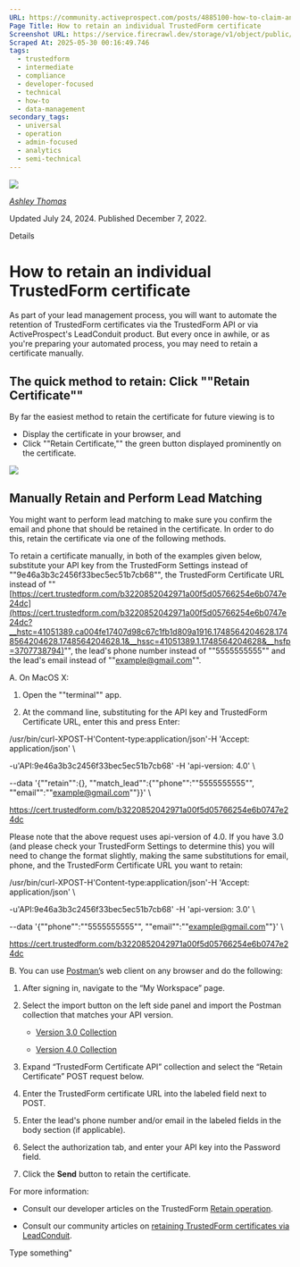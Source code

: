 ```yaml
---
URL: https://community.activeprospect.com/posts/4885100-how-to-claim-an-individual-trustedform-certificate
Page Title: How to retain an individual TrustedForm certificate
Screenshot URL: https://service.firecrawl.dev/storage/v1/object/public/media/screenshot-7cda9a62-c7ba-4b71-b81d-0c89c150d93b.png
Scraped At: 2025-05-30 00:16:49.746
tags:
  - trustedform
  - intermediate
  - compliance
  - developer-focused
  - technical
  - how-to
  - data-management
secondary_tags:
  - universal
  - operation
  - admin-focused
  - analytics
  - semi-technical
---
```


[![](https://content2.bloomfire.com/avatars/users/1316943/thumb/thumbnail.png?f=1612413648&Expires=1748567772&Signature=KAotkB~iZPVlU5vF6k3sjIruGPNNzti5gYGhyqZXKi8PGwUhEWk~hbXEubN2gHd4P7MU85pYqMXLLlE4CiywRIVIBVNXCX47WqcR8a2mzhCmjdLKDxS~-XnqYFRAdhNckoAB7LiJNM7Gu~iJj1UrhbKPaNavBQgDSih699SfeEfvnF4zldhkhClubYPeWDR66yhXtKwqKXTyRMfIBqQkaUO-5XcpK70nam7V21v3eA-2-dRvN7QDAJ23-0xoNrpKzy5VwDx-HsL0yrcMVDJMXxxBY6OfsppcxBcRvzoQ55Jq5w9jeGbKuTuG16Sh9iiDGts66tQk0cm9FkzOJb6EVA__&Key-Pair-Id=APKAIDFCFZ2UHE5LPIUA)](https://community.activeprospect.com/memberships/7557566-ashley-thomas)

[_Ashley Thomas_](https://community.activeprospect.com/memberships/7557566-ashley-thomas)

Updated July 24, 2024. Published December 7, 2022.

Details

# How to retain an individual TrustedForm certificate

As part of your lead management process, you will want to automate the retention of TrustedForm certificates via the TrustedForm API or via ActiveProspect's LeadConduit product. But every once in awhile, or as you're preparing your automated process, you may need to retain a certificate manually.

## The quick method to retain: Click ""Retain Certificate""

By far the easiest method to retain the certificate for future viewing is to

- Display the certificate in your browser, and
- Click ""Retain Certificate,"" the green button displayed prominently on the certificate.

![](https://content0.bloomfire.com/thumbnails/contents/004/287/028/original.png?f=1714593333&Expires=1748567803&Signature=iDOZQPxyloPc1MPV1bIUtoqihVuB9w8JQWgYkbV2XIiPX29CAfRWPPEV3mGVlL9sEOroI2HYZ0uCyp9MxLoGtghPLUxMW~i~-Uv5tH2PZ6B-Gr0d8pzr6tK0CSH9UzG0OHiw6NO0Xgj~avNoUoHBZac7sMbE9NdRtBSYRNyE1~VrL8ETG~on7voS-ddlc8LyIjILkTD058NZCf8pAniwUpJH5VSJDU-6fnEdeztpJMACqei-7Z6Yvj1Iif3Nk-OCReEztJA33AiJ8DWjQ5ZWK~92meqvEbCoWxGJR6JkrO9kcm5Zc--i~ilzQBmeCrZU8sysGIVwBWoz4jrkHnROqw__&Key-Pair-Id=APKAIDFCFZ2UHE5LPIUA)

## Manually Retain and Perform Lead Matching

You might want to perform lead matching to make sure you confirm the email and phone that should be retained in the certificate. In order to do this, retain the certificate via one of the following methods.

To retain a certificate manually, in both of the examples given below, substitute your API key from the TrustedForm Settings instead of ""9e46a3b3c2456f33bec5ec51b7cb68"", the TrustedForm Certificate URL instead of ""[https://cert.trustedform.com/b3220852042971a00f5d05766254e6b0747e24dc](https://cert.trustedform.com/b3220852042971a00f5d05766254e6b0747e24dc?__hstc=41051389.ca004fe17407d98c67c1fb1d809a1916.1748564204628.1748564204628.1748564204628.1&__hssc=41051389.1.1748564204628&__hsfp=3707738794)"", the lead's phone number instead of ""5555555555"" and the lead's email instead of ""example@gmail.com"".

A. On MacOS X:

1. Open the ""terminal"" app.

2. At the command line, substituting for the API key and TrustedForm Certificate URL, enter this and press Enter:


/usr/bin/curl-XPOST-H'Content-type:application/json'-H 'Accept: application/json' \

-u'API:9e46a3b3c2456f33bec5ec51b7cb68' -H 'api-version: 4.0' \

--data '{""retain"":{}, ""match\_lead"":{""phone"":""5555555555"", ""email"":""example@gmail.com""}}' \

https://cert.trustedform.com/b3220852042971a00f5d05766254e6b0747e24dc

Please note that the above request uses api-version of 4.0. If you have 3.0 (and please check your TrustedForm Settings to determine this) you will need to change the format slightly, making the same substitutions for email, phone, and the TrustedForm Certificate URL you want to retain:

/usr/bin/curl-XPOST-H'Content-type:application/json'-H 'Accept: application/json' \

-u'API:9e46a3b3c2456f33bec5ec51b7cb68' -H 'api-version: 3.0' \

--data '{""phone"":""5555555555"", ""email"":""example@gmail.com""}' \

https://cert.trustedform.com/b3220852042971a00f5d05766254e6b0747e24dc

B. You can use [Postman’](https://identity.getpostman.com/login)s web client on any browser and do the following:

1. After signing in, navigate to the “My Workspace” page.

2. Select the import button on the left side panel and import the Postman collection that matches your API version.
   - [Version 3.0 Collection](https://drive.google.com/uc?id=1pk9ut9e8Y8l_c_UMpP7UxVAq-45iPFWk&export=download)

   - [Version 4.0 Collection](https://drive.google.com/uc?id=1kaHFx1ZnSoKya_zqirzkepF8bG0kiqTK&export=download)
3. Expand “TrustedForm Certificate API” collection and select the “Retain Certificate” POST request below.

4. Enter the TrustedForm certificate URL into the labeled field next to POST.

5. Enter the lead's phone number and/or email in the labeled fields in the body section (if applicable).

6. Select the authorization tab, and enter your API key into the Password field.

7. Click the **Send** button to retain the certificate.


For more information:

- Consult our developer articles on the TrustedForm [Retain operation](https://developers.activeprospect.com/docs/trustedform/api/v4.0/tag/Certificates/#tag/Certificates/operation/ClaimerWeb.ClaimController.create_retain).

- Consult our community articles on [retaining TrustedForm certificates via LeadConduit](https://community.activeprospect.com/series/4114377-retaining-claiming-trustedform-certificates-with-leadconduit).


Type something"

